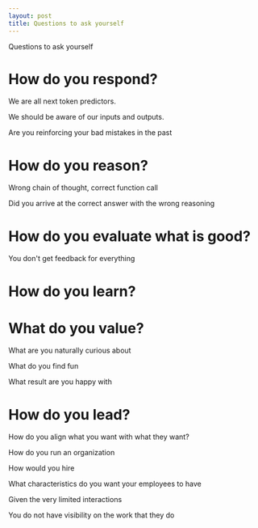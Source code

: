 ```yaml
---
layout: post
title: Questions to ask yourself
---
```


Questions to ask yourself

# How do you respond?

We are all next token predictors.

We should be aware of our inputs and outputs.

Are you reinforcing your bad mistakes in the past


# How do you reason?

Wrong chain of thought, correct function call

Did you arrive at the correct answer with the wrong reasoning


# How do you evaluate what is good?

You don't get feedback for everything




# How do you learn?



# What do you value?

What are you naturally curious about

What do you find fun

What result are you happy with


# How do you lead?

How do you align what you want with what they want?

How do you run an organization

How would you hire

What characteristics do you want your employees to have

Given the very limited interactions

You do not have visibility on the work that they do